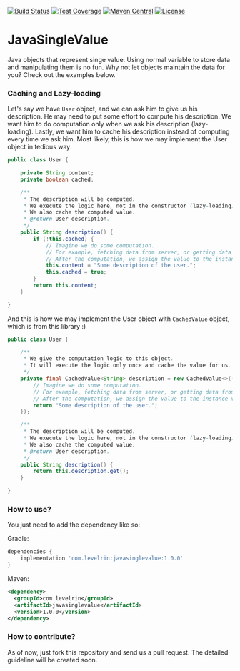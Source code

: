 [![Build Status](https://travis-ci.org/levelrin/JavaSingleValue.svg?branch=master)](https://travis-ci.org/levelrin/JavaSingleValue)
[![Test Coverage](https://img.shields.io/codecov/c/github/levelrin/JavaSingleValue.svg)](https://codecov.io/github/levelrin/JavaSingleValue?branch=master)
[![Maven Central](https://img.shields.io/maven-central/v/com.levelrin/javasinglevalue.svg)](https://maven-badges.herokuapp.com/maven-central/com.levelrin/javasinglevalue)
[![License](https://img.shields.io/badge/license-MIT-green.svg)](https://github.com/levelrin/JavaSingleValue/blob/master/LICENSE)

# JavaSingleValue

Java objects that represent singe value. 
Using normal variable to store data and manipulating them is no fun. 
Why not let objects maintain the data for you? 
Check out the examples below.

### Caching and Lazy-loading

Let's say we have `User` object, and we can ask him to give us his description. 
He may need to put some effort to compute his description. 
We want him to do computation only when we ask his description (lazy-loading).
Lastly, we want him to cache his description instead of computing every time we ask him. 
Most likely, this is how we may implement the User object in tedious way:
```java
public class User {

    private String content;
    private boolean cached;

    /**
     * The description will be computed.
     * We execute the logic here, not in the constructor (lazy-loading).
     * We also cache the computed value.
     * @return User description.
     */
    public String description() {
        if (!this.cached) {
            // Imagine we do some computation.
            // For example, fetching data from server, or getting data from database.
            // After the computation, we assign the value to the instance variable.
            this.content = "Some description of the user.";
            this.cached = true;
        }
        return this.content;
    }

}
```

And this is how we may implement the User object with `CachedValue` object, which is from this library :)
```java
public class User {

    /**
     * We give the computation logic to this object.
     * It will execute the logic only once and cache the value for us.
     */
    private final CachedValue<String> description = new CachedValue<>(() -> {
        // Imagine we do some computation.
        // For example, fetching data from server, or getting data from database.
        // After the computation, we assign the value to the instance variable.
        return "Some description of the user.";
    });

    /**
     * The description will be computed.
     * We execute the logic here, not in the constructor (lazy-loading).
     * We also cache the computed value.
     * @return User description.
     */
    public String description() {
        return this.description.get();
    }

}
```

### How to use?

You just need to add the dependency like so:

Gradle:
```groovy
dependencies {
    implementation 'com.levelrin:javasinglevalue:1.0.0'
}
```

Maven:
```xml
<dependency>
  <groupId>com.levelrin</groupId>
  <artifactId>javasinglevalue</artifactId>
  <version>1.0.0</version>
</dependency>
```

### How to contribute?

As of now, just fork this repository and send us a pull request.
The detailed guideline will be created soon.
